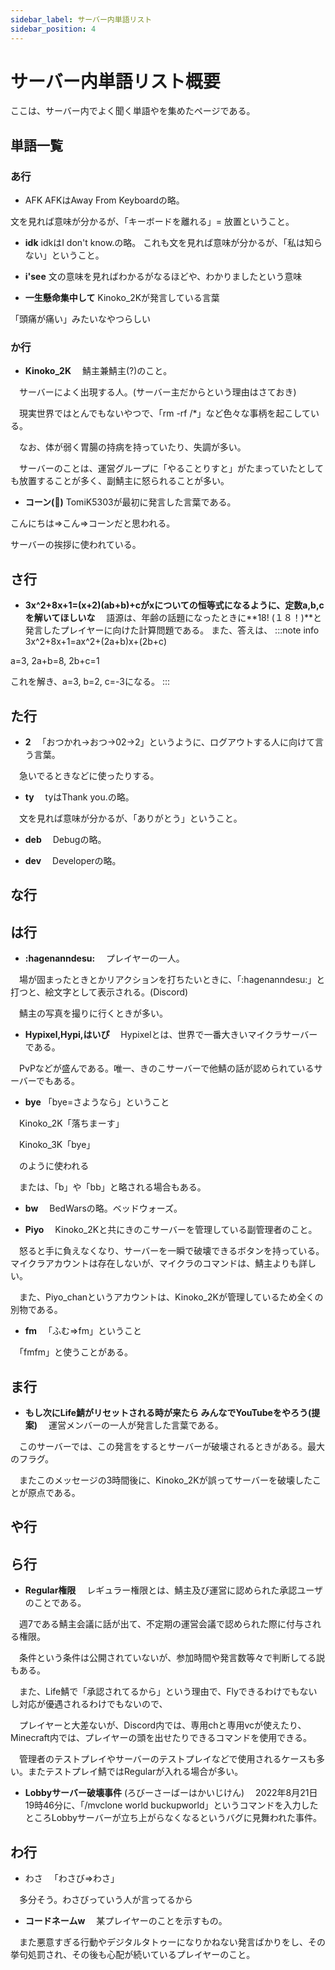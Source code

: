 ```yaml
---
sidebar_label: サーバー内単語リスト
sidebar_position: 4
---
```

# サーバー内単語リスト概要
ここは、サーバー内でよく聞く単語やを集めたページである。

## 単語一覧
### あ行
- AFK
AFKはAway From Keyboardの略。

文を見れば意味が分かるが、「キーボードを離れる」= 放置ということ。

- **idk**
idkはI don't know.の略。
これも文を見れば意味が分かるが、「私は知らない」ということ。

- **i'see**
文の意味を見ればわかるがなるほどや、わかりましたという意味

- **一生懸命集中して**
Kinoko_2Kが発言している言葉

「頭痛が痛い」みたいなやつらしい

### か行
- **Kinoko_2K**
　鯖主兼鯖主(?)のこと。

　サーバーによく出現する人。(サーバー主だからという理由はさておき)

　現実世界ではとんでもないやつで、「rm -rf /*」など色々な事柄を起こしている。

　なお、体が弱く胃腸の持病を持っていたり、失調が多い。

　サーバーのことは、運営グループに「やることりすと」がたまっていたとしても放置することが多く、副鯖主に怒られることが多い。


- **コーン(:corn:)**
TomiK5303が最初に発言した言葉である。

こんにちは=>こん=>コーンだと思われる。

サーバーの挨拶に使われている。

## さ行
- **3x^2+8x+1=(x+2)(ab+b)+cがxについての恒等式になるように、定数a,b,cを解いてほしいな**
　語源は、年齢の話題になったときに**18! (１８！)**と発言したプレイヤーに向けた計算問題である。
  また、答えは、
:::note info 
3x^2+8x+1=ax^2+(2a+b)x+(2b+c)

a=3, 2a+b=8, 2b+c=1

これを解き、a=3, b=2, c=-3になる。
:::
## た行

- **2**
　「おつかれ→おつ→02→2」というように、ログアウトする人に向けて言う言葉。

　急いでるときなどに使ったりする。

- **ty**
　tyはThank you.の略。

　文を見れば意味が分かるが、「ありがとう」ということ。

- **deb**
　Debugの略。

- **dev**
　Developerの略。

## な行
## は行

- **:hagenanndesu:**
　プレイヤーの一人。

　場が固まったときとかリアクションを打ちたいときに、「:hagenanndesu:」と打つと、絵文字として表示される。(Discord)

　鯖主の写真を撮りに行くときが多い。

- **Hypixel,Hypi,はいぴ**
　Hypixelとは、世界で一番大きいマイクラサーバーである。

　PvPなどが盛んである。唯一、きのこサーバーで他鯖の話が認められているサーバーでもある。

- **bye**
 「bye=さようなら」ということ

　Kinoko_2K「落ちまーす」

　Kinoko_3K「bye」

　のように使われる

　または、「b」や「bb」と略される場合もある。

- **bw**
　BedWarsの略。ベッドウォーズ。

- **Piyo**
　Kinoko_2Kと共にきのこサーバーを管理している副管理者のこと。

　怒ると手に負えなくなり、サーバーを一瞬で破壊できるボタンを持っている。マイクラアカウントは存在しないが、マイクラのコマンドは、鯖主よりも詳しい。

　また、Piyo_chanというアカウントは、Kinoko_2Kが管理しているため全くの別物である。

- **fm**
　「ふむ=>fm」ということ

　「fmfm」と使うことがある。

## ま行
- **もし次にLife鯖がリセットされる時が来たら みんなでYouTubeをやろう(提案)**
　運営メンバーの一人が発言した言葉である。

　このサーバーでは、この発言をするとサーバーが破壊されるときがある。最大のフラグ。

　またこのメッセージの3時間後に、Kinoko_2Kが誤ってサーバーを破壊したことが原点である。
## や行
## ら行
- **Regular権限**
　レギュラー権限とは、鯖主及び運営に認められた承認ユーザのことである。

　週7である鯖主会議に話が出て、不定期の運営会議で認められた際に付与される権限。

　条件という条件は公開されていないが、参加時間や発言数等々で判断してる説もある。

　また、Life鯖で「承認されてるから」という理由で、Flyできるわけでもないし対応が優遇されるわけでもないので、

　プレイヤーと大差ないが、Discord内では、専用chと専用vcが使えたり、Minecraft内では、プレイヤーの頭を出せたりできるコマンドを使用できる。

　管理者のテストプレイやサーバーのテストプレイなどで使用されるケースも多い。またテストプレイ鯖ではRegularが入れる場合が多い。
　
- **Lobbyサーバー破壊事件** (ろびーさーばーはかいじけん)
　2022年8月21日19時46分に、「/mvclone world buckupworld」というコマンドを入力したところLobbyサーバーが立ち上がらなくなるというバグに見舞われた事件。

## わ行
- わさ
　「わさび=>わさ」

　多分そう。わさびっていう人が言ってるから

- **コードネームw**
　某プレイヤーのことを示すもの。

　また悪意すぎる行動やデジタルタトゥーになりかねない発言ばかりをし、その挙句処罰され、その後も心配が続いているプレイヤーのこと。

